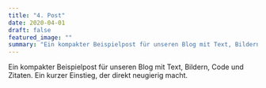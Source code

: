 ```yaml
---
title: "4. Post"
date: 2020-04-01
draft: false
featured_image: ""
summary: "Ein kompakter Beispielpost für unseren Blog mit Text, Bildern, Code und Zitaten. Ein kurzer Einstieg, der direkt neugierig macht."
---
```


Ein kompakter Beispielpost für unseren Blog mit Text, Bildern, Code und Zitaten. Ein kurzer Einstieg, der direkt neugierig macht.
